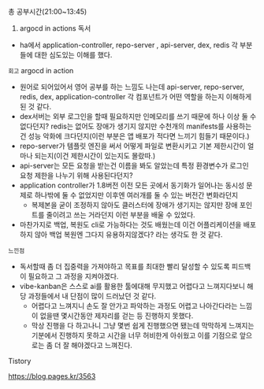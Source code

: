 총 공부시간(21:00~13:45)

1. argocd in actions 독서
- ha에서 application-controller, repo-server , api-server, dex, redis 각 부분들에 대한 심도있는 이해를 했다.


`회고`
argocd in action
- 원어로 되어있어서 영어 공부를 하는 느낌도 나는데 api-server, repo-server, redis, dex, application-controller 각 컴포넌트가 어떤 역할을 하는지 이해하게 된 것 같다.
- dex서버는 외부 로그인을 할때 필요하지만 인메모리를 쓰기 때문에 하나 이상 둘 수 없다던지? redis는 없어도 장애가 생기지 않지만 수천개의 manifests를 사용하는건 성능 악화에 크다던지(이런 부분은 앱 배포가 적다면 느끼기 힘들기 때문이다.)
- repo-server가 템플릿 엔진을 써서 어떻게 파일로 변환시키고 기본 제한시간이 얼마나 되는지(이건 제한시간이 있는지도 몰랐따.)
- api-server는 모든 요청을 받는건 이름을 봐도 알았는데 특정 환경변수가 로그인 요청 제한을 나누기 위해 사용된다던지?
- application controller가 1.8버전 이전 모든 곳에서 동기화가 일어나는 동시성 문제로 하나밖에 둘 수 없었지만 이후엔 여러개를 둘 수 있는 버전간 변화라던지
  - 복제본을 굳이 조정하지 않아도 클러스터에 장애가 생기지는 않지만 장애 포인트를 줄이려고 쓰는 거라던지 이런 부분을 배울 수 있었다.
- 마찬가지로 백업, 복원도 cli로 가능하다는 것도 배웠는데 이건 어플리케이션을 배포하지 않아 백업 복원엔 그다지 유용하지않겠다? 라는 생각도 한 것 같다.


`느낀점`
- 독서할때 좀 더 집중력을 가져야하고 목표를 최대한 빨리 달성할 수 있도록 피드백이 필요하고 그 과정을 지켜야겠다.
- vibe-kanban은 스스로 ai를 활용한 툴에대해 무지했고 어렵다고 느껴지다보니 해당 과정들에서 내 단점이 많이 드러났던 것 같다.
    - 어렵다고 느껴지니 손도 잘 안가고 파악하는 과정도 어렵고 나아간다라는 느낌이 없을땐 몇시간동안 제자리를 걷는 등 진행하지 못했다.
    - 막상 진행을 다 하고나니 그냥 몇번 쉽게 진행했으면 됐는데 막막하게 느껴지는 기분에서 진행하지 못하고 시간을 너무 허비한게 아쉬웠고
      이를 기점으로 앞으로는 좀 더 잘 해야겠다고 느껴진다.

Tistory

<https://blog.pages.kr/3563>